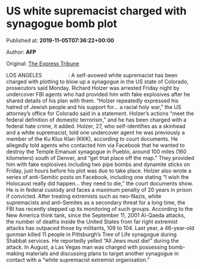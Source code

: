 
# US white supremacist charged with synagogue bomb plot

Published at: **2019-11-05T07:36:22+00:00**

Author: **AFP**

Original: [The Express Tribune](https://tribune.com.pk/story/2093891/3-us-white-supremacist-charged-synagogue-bomb-plot/)

LOS ANGELES                  : A self-avowed white supremacist has been charged with plotting to blow up a synagogue in the US state of Colorado, prosecutors said Monday.
Richard Holzer was arrested Friday night by undercover FBI agents who had provided him with fake explosives after he shared details of his plan with them.
“Holzer repeatedly expressed his hatred of Jewish people and his support for… a racial holy war,” the US attorney’s office for Colorado said in a statement.
Holzer’s actions “meet the federal definition of domestic terrorism,” and he has been charged with a federal hate crime, it added.
Holzer, 27, who self-identifies as a skinhead and a white supremacist, told one undercover agent he was previously a member of the Ku Klux Klan (KKK), according to court documents.
He allegedly told agents who contacted him via Facebook that he wanted to destroy the Temple Emanuel synagogue in Pueblo, around 100 miles (160 kilometers) south of Denver, and “get that place off the map.”
They provided him with fake explosives including two pipe bombs and dynamite sticks on Friday, just hours before his plot was due to take place.
Holzer also wrote a series of anti-Semitic posts on Facebook, including one stating “I wish the Holocaust really did happen… they need to die,” the court documents show.
He is in federal custody and faces a maximum penalty of 20 years in prison if convicted.
After treating extremists such as neo-Nazis, white supremacists and anti-Semites as a secondary threat for a long time, the FBI has recently stepped up its monitoring of such groups.
According to the New America think tank, since the September 11, 2001 Al-Qaeda attacks, the number of deaths inside the United States from far right extremist attacks has outpaced those by militants, 109 to 104.
Last year, a 46-year-old gunman killed 11 people in Pittsburgh’s Tree of Life synagogue during Shabbat services. He reportedly yelled “All Jews must die!” during the attack.
In August, a Las Vegas man was charged with possessing bomb-making materials and discussing plans to target another synagogue in contact with a “white supremacist extremist organisation.”
